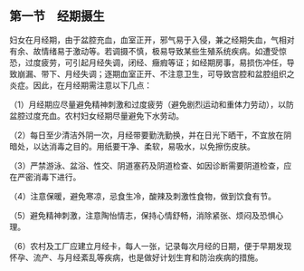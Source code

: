 ## 第一节　经期摄生

妇女在月经期，由于盆腔充血，血室正开，邪气易于入侵，兼之经期失血，气相对有余、故情绪易于激动等。若调摄不慎，极易导致某些生殖系统疾病。如遭受惊恐，过度疲劳，可引起月经失调，闭经、癥瘕等证；如经期房事，易损伤冲任，导致崩漏、带下、月经失调；逐期血室正开、不注意卫生，可导致宫腔和盆腔组织之炎症。因此，在月经期需注意以下几点：

（1）月经期应尽量避免精神刺激和过度疲劳（避免剧烈运动和重体力劳动），以防盆腔过度充血。农村妇女经期尽量避免下水劳动。

（2）每日至少清洁外阴一次，月经带要勤洗勤换，并在日光下晒干，不宜放在阴暗处，以达消毒之目的。用纸要干净、柔软，易吸水，以免擦伤皮肤。

（3）严禁游泳、盆浴、性交、阴道塞药及阴道检查、如因诊断需要阴道检查，应在严密消毒下进行。

（4）注意保暖，避免寒凉，忌食生冷，酸辣及刺激性食物，做到饮食有节。

（5）避免精神刺激，注意陶怡情志，保持心情舒畅，消除紧张、烦闷及恐惧心理。

（6）农村及工厂应建立月经卡，每人一张，记录每次月经的日期，便于早期发现怀孕、流产、与月经紊乱等疾病，也是做好计划生育和防治疾病的措施。
